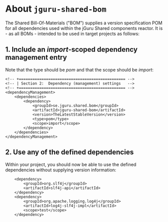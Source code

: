 # About `jguru-shared-bom`

The Shared Bill-Of-Materials ("BOM") supplies a version specification 
POM for all dependencies used within the jGuru Shared components reactor.
It is - as all BOMs - intended to be used in target projects as follows:

## 1. Include an *import*-scoped dependency management entry

Note that the type should be *pom* and that the scope should be *import*: 

    <!-- +=============================================== -->
    <!-- | Section 2:  Dependency (management) settings   -->
    <!-- +=============================================== -->
    <dependencyManagement>
        <dependencies>
            <dependency>
                <groupId>se.jguru.shared.bom</groupId>
                <artifactId>jguru-shared-bom</artifactId>
                <version>TheLatestStableVersion</version>
                <type>pom</type>
                <scope>import</scope>
            </dependency>
        </dependencies>
    </dependencyManagement>
 
## 2. Use any of the defined dependencies

Within your project, you should now be able to use the defined dependencies
without supplying version information:

        <dependency>
            <groupId>org.slf4j</groupId>
            <artifactId>slf4j-api</artifactId>
        </dependency>
        <dependency>
            <groupId>org.apache.logging.log4j</groupId>
            <artifactId>log4j-slf4j-impl</artifactId>
            <scope>test</scope>
        </dependency>        